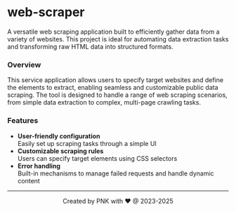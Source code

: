 # web-scraper

A versatile web scraping application built to efficiently gather data from a variety of websites.
This project is ideal for automating data extraction tasks and transforming raw HTML data into structured formats.

### Overview

This service application allows users to specify target websites and define the elements to extract, enabling seamless and customizable public data scraping.
The tool is designed to handle a range of web scraping scenarios, from simple data extraction to complex, multi-page crawling tasks.

### Features

- **User-friendly configuration**<br>
  Easily set up scraping tasks through a simple UI
- **Customizable scraping rules**<br>
  Users can specify target elements using CSS selectors
- **Error handling**<br>
  Built-in mechanisms to manage failed requests and handle dynamic content

 ---
<p align="center">Created by PNK with ❤ @ 2023-2025</p>